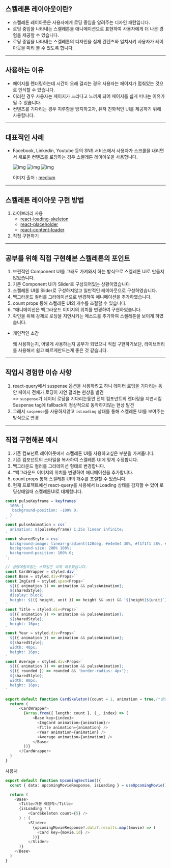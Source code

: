 ## 스켈레톤 레이아웃이란?

- 스켈레톤 레이아웃은 사용자에게 로딩 중임을 알려주는 디자인 패턴입니다.
- 로딩 중임을 나타내는 스켈레톤을 애니메이션으로 표현하여 사용자에게 더 나은 경험을 제공할 수 있습니다.
- 로딩 중임을 나타내는 스켈레톤의 디자인을 실제 컨텐츠와 일치시켜 사용자가 레이아웃을 미리 볼 수 있도록 합니다.

---

## 사용하는 이유

- 페이지를 렌더링하는데 시간이 오래 걸리는 경우 사용자는 페이지가 멈춰있는 것으로 인식할 수 있습니다.
- 이러한 경우 사용자는 페이지가 느리다고 느끼게 되어 페이지를 쉽게 떠나는 이유가 될 수 있습니다.
- 컨텐츠를 기다리는 경우 지루함을 방지하고자, 유저 친화적인 UI를 제공하기 위해 사용합니다.

---

## 대표적인 사례

- Facebook, Linkedin, Youtube 등의 SNS 서비스에서 사용자가 스크롤을 내리면서 새로운 컨텐츠를 로딩하는 경우 스켈레톤 레이아웃을 사용합니다.

  ![img](https://miro.medium.com/v2/resize:fit:700/0*9uxZA3XMHNjJsLT5.png)
  ![img](https://miro.medium.com/v2/resize:fit:700/0*s7uxK77a0FY43NLe.png)
  ![img](https://miro.medium.com/v2/resize:fit:700/0*ABjKedHjIe8El9RJ.png)

  이미지 출처 : [medium](https://uxdesign.cc/what-you-should-know-about-skeleton-screens-a820c45a571a)

---

## 스켈레톤 레이아웃 구현 방법

1. 라이브러리 사용
   - [react-loading-skeleton](https://github.com/dvtng/react-loading-skeleton)
   - [react-placeholder](https://github.com/buildo/react-placeholder)
   - [react-content-loader](https://github.com/danilowoz/react-content-loader)
2. 직접 구현하기

---

## 공부를 위해 직접 구현해본 스켈레톤의 포인트

1. 보편적인 Component UI를 그래도 가져와서 하는 방식으로 스켈레톤 UI로 만들지않았습니다.
2. 기존 Component UI가 Slider로 구성되어있는 상황이였습니다
3. 스켈레톤 UI를 Slider로 구성하지않고 일반적인 레이아웃으로 구성하였습니다.
4. 백그라운드 컬러를 그라데이션으로 변경하여 애니메이션을 추가하였습니다.
5. count props 통해 스켈레톤 UI의 개수를 조절할 수 있습니다.
6. \*애니메이션은 백그라운드 이미지의 위치를 변경하여 구현하였습니다.
7. 확인을 위해 강제로 로딩을 지연시키는 메소드를 추가하여 스켈레톤을 보이게 하였습니다.

- 개인적인 소감

  왜 사용하는지, 어떻게 사용하는지 공부가 되었으니 직접 구현하기보단, 라이브러리를 사용해서 쉽고 빠르게만드는게 좋은 것 같습니다.

---

## 작업시 경험한 이슈 사항

1. react-query에서 suspense 옵션을 사용하려고 하니 데이터 로딩을 기다리는 동안 페이지 전체가 로딩이 지연 걸리는 현상을 발견<br>
   => `suspense`가 데이터 로딩을 기다리는동안 전체 컴포넌트의 렌더링을 지연시킴<br>
   Suspense tag에 fallback이 정상적으로 동작하지않는 현상 발견
2. 그래서 `suspense`를 사용하지않고 `isLoading` 상태를 통해 스켈레톤 UI를 보여주는 방식으로 변경

---

## 직접 구현해본 예시

1. 기존 컴포넌트 레이아웃에서 스켈레톤 UI를 사용하고싶은 부분을 가져옵니다.
2. 기존 컴포넌트의 스타일을 복사하여 스켈레톤 UI에 맞게 수정합니다.
3. 백그라운드 컬러를 그라데이션 형태로 변경합니다.
4. \*백그라운드 이미지의 위치를 변경하여 애니메이션을 추가합니다.
5. count props 통해 스켈레톤 UI의 개수를 조절할 수 있습니다.
6. 현재 프로젝트에선 react-query를 사용해서 isLoading 상태를 감지할 수 있어 로딩상태일때 스켈레톤UI로 대체합니다.

```typescript jsx
const pulseKeyframe = keyframes`
  100% {
   background-position: -100% 0;
  }
`
const pulseAnimation = css`
  animation: ${pulseKeyframe} 1.25s linear infinite;
`
const sharedStyle = css`
  background-image: linear-gradient(120deg, #e4e4e4 30%, #f1f1f1 38%, #f1f1f1 40%, #e4e4e4 48%);
  background-size: 200% 100%;
  background-position: 100% 0;
`;

// 설명에필요없는 스타일은 삭제 해두었습니다.
const CardWrapper = styled.div``
const Base = styled.div<Props>``
const ImgCard = styled.span<Props>`
  ${({ animation }) => animation && pulseAnimation};
  ${sharedStyle};
  display: block;
  height: ${({ height, unit }) => height && unit && `${height}${unit}`};
`
const Title = styled.div<Props>`
  ${({ animation }) => animation && pulseAnimation};
  ${sharedStyle};
  height: 16px;
`
const Year = styled.div<Props>`
  ${({ animation }) => animation && pulseAnimation};
  ${sharedStyle};
  width: 40px;
  height: 16px;
`
const Average = styled.div<Props>`
  ${({ animation }) => animation && pulseAnimation};
  ${({ rounded }) => rounded && 'border-radius: 4px'};
  ${sharedStyle};
  width: 80px;
  height: 16px;
`

export default function CardSkeleton({count = 1, animation = true,/*설명에필요없는props제거*/ }: Props) {
  return (
      <CardWrapper>
        {Array.from({ length: count }, (_, index) => (
            <Base key={index}>
              <ImgCard animation={animation}/>
              <Title animation={animation} />
              <Year animation={animation} />
              <Average animation={animation} />
            </Base>
        ))}
      </CardWrapper>
  )
}
```

사용처

```typescript jsx
export default function UpcomingSection(){
  const { data: upcomingMovieResponse, isLoading } = useUpcomingMovie()

  return (
    <Base>
      <Title>개봉 예정작</Title>
      {isLoading ? (
          <CardSkeleton count={5} />
      ) : (
          <Slider>
            {upcomingMovieResponse?.data?.results.map((movie) => (
              <Card key={movie.id} />
            ))}
          </Slider>
      )}
    </Base>
  )
}
```

